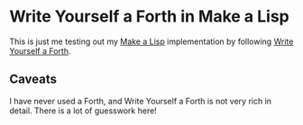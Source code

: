 # Write Yourself a Forth in Make a Lisp

This is just me testing out my [Make a Lisp] implementation
by following [Write Yourself a Forth].

[Make a Lisp]: https://github.com/kanaka/mal
[Write Yourself a Forth]:http://beza1e1.tuxen.de/articles/forth.html

## Caveats

I have never used a Forth, and Write Yourself a Forth is not very rich
in detail. There is a lot of guesswork here!
